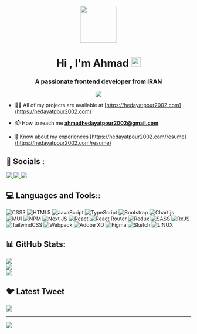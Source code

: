 <div align="center">
  <img height="100" src="https://cdn.dribbble.com/users/1456170/screenshots/4004871/media/021992b613ec7e953947816c72132cab.gif"  />
</div>

<h1 align="center">Hi , I'm Ahmad <img src="https://emojis.slackmojis.com/emojis/images/1531849430/4246/blob-sunglasses.gif?1531849430" width="25"/></h1>
<h3 align="center">A passionate frontend developer from IRAN</h3>

<p align="center">
  <a href="https://hedayatpour2002.com">
    <img src="https://readme-typing-svg.demolab.com?font=Fira+Code&pause=1000&center=true&vCenter=true&width=435&lines=Front-End+Developer;React.js+Developer" /></a>
</p>

- 👨‍💻 All of my projects are available at [https://hedayatpour2002.com](https://hedayatpour2002.com)

- 📫 How to reach me **ahmadhedayatpour2002@gmail.com**

- 📄 Know about my experiences [https://hedayatpour2002.com/resume](https://hedayatpour2002.com/resume)

## 🔗 Socials :

<a href="https://instagram.com/hedayatpour2002" target="_blank">
  <img src="https://img.shields.io/badge/Instagram-%23E4405F.svg?logo=Instagram&logoColor=white">
</a>
<a href="https://linkedin.com/in/hedayatpour2002"  target="_blank">
  <img src="https://img.shields.io/badge/LinkedIn-%230077B5.svg?logo=linkedin&logoColor=white">
</a>
<a href="https://twitter.com/hedayatpour2002"  target="_blank">
  <img src="https://img.shields.io/badge/Twitter-%231DA1F2.svg?logo=Twitter&logoColor=white">
</a>

## 💻 Languages and Tools::

![CSS3](https://img.shields.io/badge/css3-%231572B6.svg?style=for-the-badge&logo=css3&logoColor=white) ![HTML5](https://img.shields.io/badge/html5-%23E34F26.svg?style=for-the-badge&logo=html5&logoColor=white) ![JavaScript](https://img.shields.io/badge/javascript-%23323330.svg?style=for-the-badge&logo=javascript&logoColor=%23F7DF1E) ![TypeScript](https://img.shields.io/badge/typescript-%23007ACC.svg?style=for-the-badge&logo=typescript&logoColor=white) ![Bootstrap](https://img.shields.io/badge/bootstrap-%23563D7C.svg?style=for-the-badge&logo=bootstrap&logoColor=white) ![Chart.js](https://img.shields.io/badge/chart.js-F5788D.svg?style=for-the-badge&logo=chart.js&logoColor=white) ![MUI](https://img.shields.io/badge/MUI-%230081CB.svg?style=for-the-badge&logo=material-ui&logoColor=white) ![NPM](https://img.shields.io/badge/NPM-%23000000.svg?style=for-the-badge&logo=npm&logoColor=white) ![Next JS](https://img.shields.io/badge/Next-black?style=for-the-badge&logo=next.js&logoColor=white) ![React](https://img.shields.io/badge/react-%2320232a.svg?style=for-the-badge&logo=react&logoColor=%2361DAFB) ![React Router](https://img.shields.io/badge/React_Router-CA4245?style=for-the-badge&logo=react-router&logoColor=white) ![Redux](https://img.shields.io/badge/redux-%23593d88.svg?style=for-the-badge&logo=redux&logoColor=white) ![SASS](https://img.shields.io/badge/SASS-hotpink.svg?style=for-the-badge&logo=SASS&logoColor=white) ![RxJS](https://img.shields.io/badge/rxjs-%23B7178C.svg?style=for-the-badge&logo=reactivex&logoColor=white) ![TailwindCSS](https://img.shields.io/badge/tailwindcss-%2338B2AC.svg?style=for-the-badge&logo=tailwind-css&logoColor=white) ![Webpack](https://img.shields.io/badge/webpack-%238DD6F9.svg?style=for-the-badge&logo=webpack&logoColor=black) ![Adobe XD](https://img.shields.io/badge/Adobe%20XD-470137?style=for-the-badge&logo=Adobe%20XD&logoColor=#FF61F6) ![Figma](https://img.shields.io/badge/figma-%23F24E1E.svg?style=for-the-badge&logo=figma&logoColor=white) ![Sketch](https://img.shields.io/badge/Sketch-FFB387?style=for-the-badge&logo=sketch&logoColor=black) ![LINUX](https://img.shields.io/badge/Linux-FCC624?style=for-the-badge&logo=linux&logoColor=black)

## 📊 GitHub Stats:

![](https://github-readme-stats.vercel.app/api?username=hedayatpour2002&theme=dark&hide_border=false&include_all_commits=false&count_private=false)<br/>
![](https://github-readme-streak-stats.herokuapp.com/?user=hedayatpour2002&theme=dark&hide_border=false)<br/>
![](https://github-readme-stats.vercel.app/api/top-langs/?username=hedayatpour2002&theme=dark&hide_border=false&include_all_commits=false&count_private=false&layout=compact)

## 🐦 Latest Tweet

[![](https://gtce.itsvg.in/api?username=hedayatpour2002)](https://twitter.com/hedayatpour2002)

---

[![](https://visitcount.itsvg.in/api?id=hedayatpour2002&icon=0&color=0)](https://visitcount.itsvg.in)
